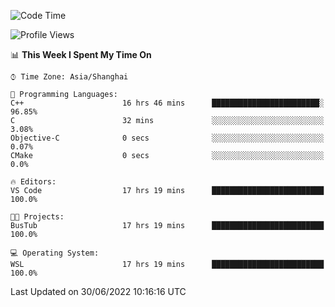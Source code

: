 <!--START_SECTION:waka-->
![Code Time](http://img.shields.io/badge/Code%20Time-152%20hrs%2018%20mins-blue)

![Profile Views](http://img.shields.io/badge/Profile%20Views-0-blue)

📊 **This Week I Spent My Time On** 

```text
⌚︎ Time Zone: Asia/Shanghai

💬 Programming Languages: 
C++                      16 hrs 46 mins      ████████████████████████░   96.85% 
C                        32 mins             ░░░░░░░░░░░░░░░░░░░░░░░░░   3.08% 
Objective-C              0 secs              ░░░░░░░░░░░░░░░░░░░░░░░░░   0.07% 
CMake                    0 secs              ░░░░░░░░░░░░░░░░░░░░░░░░░   0.0%

🔥 Editors: 
VS Code                  17 hrs 19 mins      █████████████████████████   100.0%

🐱‍💻 Projects: 
BusTub                   17 hrs 19 mins      █████████████████████████   100.0%

💻 Operating System: 
WSL                      17 hrs 19 mins      █████████████████████████   100.0%

```


 Last Updated on 30/06/2022 10:16:16 UTC
<!--END_SECTION:waka-->